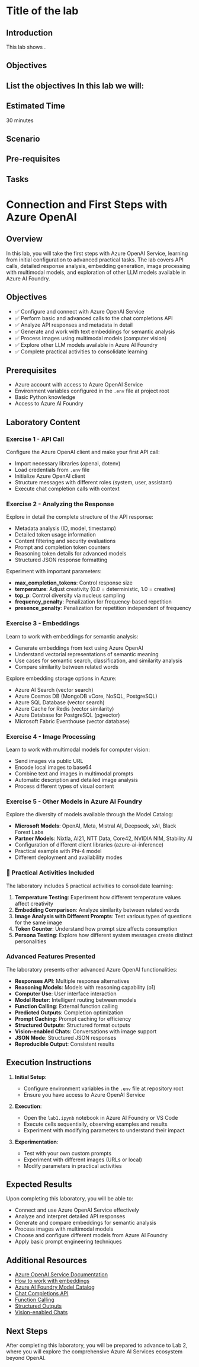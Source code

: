 # Title of the lab

## Introduction 

This lab shows <provide intro>.

## Objectives 
 List the objectives
In this lab we will:
-	


## Estimated Time 

30 minutes 

## Scenario


## Pre-requisites

## Tasks




# Connection and First Steps with Azure OpenAI

## Overview

In this lab, you will take the first steps with Azure OpenAI Service, learning from initial configuration to advanced practical tasks. The lab covers API calls, detailed response analysis, embedding generation, image processing with multimodal models, and exploration of other LLM models available in Azure AI Foundry.

## Objectives

- ✅ Configure and connect with Azure OpenAI Service
- ✅ Perform basic and advanced calls to the chat completions API
- ✅ Analyze API responses and metadata in detail
- ✅ Generate and work with text embeddings for semantic analysis
- ✅ Process images using multimodal models (computer vision)
- ✅ Explore other LLM models available in Azure AI Foundry
- ✅ Complete practical activities to consolidate learning

## Prerequisites

- Azure account with access to Azure OpenAI Service
- Environment variables configured in the `.env` file at project root
- Basic Python knowledge
- Access to Azure AI Foundry

## Laboratory Content

### Exercise 1 - API Call

Configure the Azure OpenAI client and make your first API call:
- Import necessary libraries (openai, dotenv)
- Load credentials from `.env` file
- Initialize Azure OpenAI client
- Structure messages with different roles (system, user, assistant)
- Execute chat completion calls with context

### Exercise 2 - Analyzing the Response

Explore in detail the complete structure of the API response:
- Metadata analysis (ID, model, timestamp)
- Detailed token usage information
- Content filtering and security evaluations
- Prompt and completion token counters
- Reasoning token details for advanced models
- Structured JSON response formatting

Experiment with important parameters:
- **max_completion_tokens**: Control response size
- **temperature**: Adjust creativity (0.0 = deterministic, 1.0 = creative)
- **top_p**: Control diversity via nucleus sampling
- **frequency_penalty**: Penalization for frequency-based repetition
- **presence_penalty**: Penalization for repetition independent of frequency

### Exercise 3 - Embeddings

Learn to work with embeddings for semantic analysis:
- Generate embeddings from text using Azure OpenAI
- Understand vectorial representations of semantic meaning
- Use cases for semantic search, classification, and similarity analysis
- Compare similarity between related words

Explore embedding storage options in Azure:
- Azure AI Search (vector search)
- Azure Cosmos DB (MongoDB vCore, NoSQL, PostgreSQL)
- Azure SQL Database (vector search)
- Azure Cache for Redis (vector similarity)
- Azure Database for PostgreSQL (pgvector)
- Microsoft Fabric Eventhouse (vector database)
### Exercise 4 - Image Processing

Learn to work with multimodal models for computer vision:
- Send images via public URL
- Encode local images to base64
- Combine text and images in multimodal prompts
- Automatic description and detailed image analysis
- Process different types of visual content

### Exercise 5 - Other Models in Azure AI Foundry

Explore the diversity of models available through the Model Catalog:
- **Microsoft Models**: OpenAI, Meta, Mistral AI, Deepseek, xAI, Black Forest Labs
- **Partner Models**: Nixtla, AI21, NTT Data, Core42, NVIDIA NIM, Stability AI
- Configuration of different client libraries (azure-ai-inference)
- Practical example with Phi-4 model
- Different deployment and availability modes

### 🎯 Practical Activities Included

The laboratory includes 5 practical activities to consolidate learning:

1. **Temperature Testing**: Experiment how different temperature values affect creativity
2. **Embedding Comparison**: Analyze similarity between related words
3. **Image Analysis with Different Prompts**: Test various types of questions for the same image
4. **Token Counter**: Understand how prompt size affects consumption
5. **Persona Testing**: Explore how different system messages create distinct personalities

### Advanced Features Presented

The laboratory presents other advanced Azure OpenAI functionalities:
- **Responses API**: Multiple response alternatives
- **Reasoning Models**: Models with reasoning capability (o1)
- **Computer Use**: User interface interaction
- **Model Router**: Intelligent routing between models
- **Function Calling**: External function calling
- **Predicted Outputs**: Completion optimization
- **Prompt Caching**: Prompt caching for efficiency
- **Structured Outputs**: Structured format outputs
- **Vision-enabled Chats**: Conversations with image support
- **JSON Mode**: Structured JSON responses
- **Reproducible Output**: Consistent results

## Execution Instructions

1. **Initial Setup**:
   - Configure environment variables in the `.env` file at repository root
   - Ensure you have access to Azure OpenAI Service

2. **Execution**:
   - Open the `lab1.ipynb` notebook in Azure AI Foundry or VS Code
   - Execute cells sequentially, observing examples and results
   - Experiment with modifying parameters to understand their impact

3. **Experimentation**:
   - Test with your own custom prompts
   - Experiment with different images (URLs or local)
   - Modify parameters in practical activities

## Expected Results

Upon completing this laboratory, you will be able to:
- Connect and use Azure OpenAI Service effectively
- Analyze and interpret detailed API responses
- Generate and compare embeddings for semantic analysis
- Process images with multimodal models
- Choose and configure different models from Azure AI Foundry
- Apply basic prompt engineering techniques

## Additional Resources

- [Azure OpenAI Service Documentation](https://learn.microsoft.com/azure/ai-services/openai/)
- [How to work with embeddings](https://learn.microsoft.com/azure/ai-services/openai/how-to/embeddings)
- [Azure AI Foundry Model Catalog](https://learn.microsoft.com/azure/ai-foundry/concepts/foundry-models-overview)
- [Chat Completions API](https://learn.microsoft.com/azure/ai-services/openai/how-to/chatgpt)
- [Function Calling](https://learn.microsoft.com/azure/ai-services/openai/how-to/function-calling)
- [Structured Outputs](https://learn.microsoft.com/azure/ai-services/openai/how-to/structured-outputs)
- [Vision-enabled Chats](https://learn.microsoft.com/azure/ai-services/openai/how-to/gpt-with-vision)

## Next Steps

After completing this laboratory, you will be prepared to advance to Lab 2, where you will explore the comprehensive Azure AI Services ecosystem beyond OpenAI.
